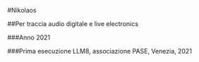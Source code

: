 #Nikolaos

##Per traccia audio digitale e live electronics

###Anno
2021

###Prima esecuzione
LLM8, associazione PASE, Venezia, 2021
